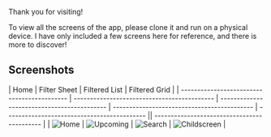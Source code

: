 Thank you for visiting!

To view all the screens of the app, please clone it and run on a physical device. I have only included a few screens here for reference, and there is more to discover!
## Screenshots
|  Home                                       |  Filter Sheet                                   |  Filtered List                                     |  Filtered Grid                                |
| ------------------------------------------- | ------------------------------------------- | ------------------------------------------- | ------------------------------------------- | ------------------------------------------- || ------------------------------------------- |
 |  ![Home](https://github.com/user-attachments/assets/f393fae8-d5b4-4689-8400-f9816f125ec9)  |  ![Upcoming](https://github.com/user-attachments/assets/40295229-269e-4f29-875a-e5fd3ce92ce4)  |  ![Search](https://github.com/user-attachments/assets/19fdfbc2-ab94-4348-955f-227394fc817d)  |  ![Childscreen](https://github.com/user-attachments/assets/2f0656fc-9d78-4ec5-8299-5a06e21b0557)  |
